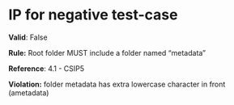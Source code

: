 # IP for negative test-case

**Valid**: False

**Rule:** Root folder MUST include a folder named “metadata”

**Reference**: 4.1 - CSIP5

**Violation:** folder metadata has extra lowercase character in front (ametadata)
